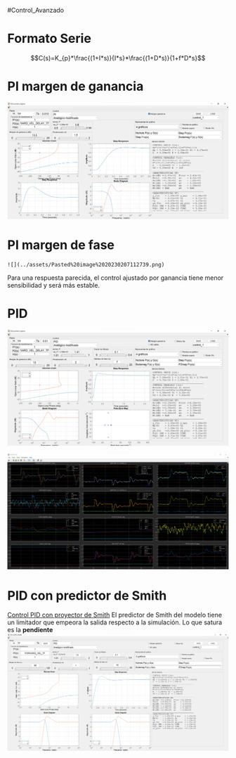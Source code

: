 #Control_Avanzado 
# Formato Serie
$$C(s)=K_{p}*\frac{(1+I*s)}{I*s}*\frac{(1+D*s)}{1+f*D*s}$$

# PI margen de ganancia
![](../assets/Pasted%20image%2020230207112427.png)
# PI margen de fase
	![](../assets/Pasted%20image%2020230207112739.png)

Para una respuesta parecida, el control ajustado por ganancia tiene menor sensibilidad y será más estable.
# PID
![](../assets/Pasted%20image%2020230207114440.png)

![](../assets/Pasted%20image%2020230207123954.png)


# PID con predictor de Smith
[Control PID con proyector de Smith](Control%20PID%20con%20proyector%20de%20Smith.md)
El predictor de Smith del modelo tiene un limitador que empeora la salida respecto a la simulación. Lo que satura es la **pendiente**
![](../assets/Pasted%20image%2020230207124720.png)
